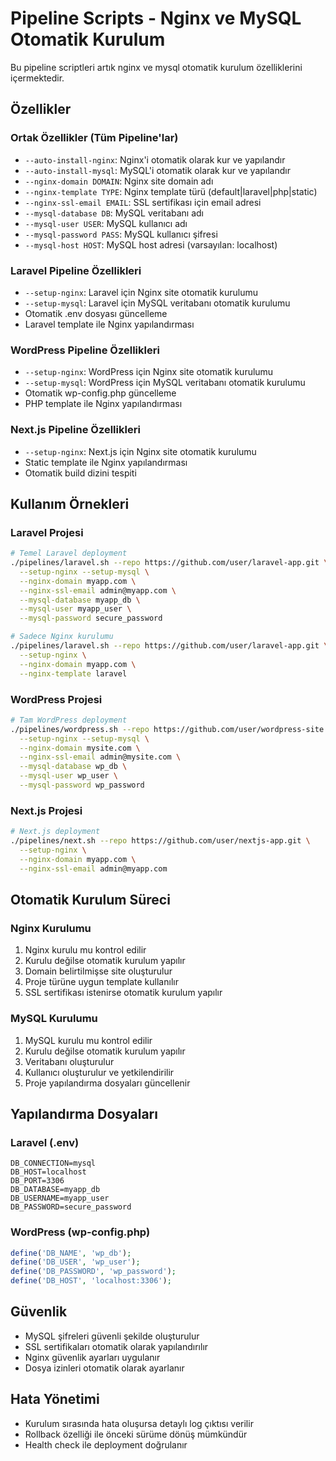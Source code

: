 # Pipeline Scripts - Nginx ve MySQL Otomatik Kurulum

Bu pipeline scriptleri artık nginx ve mysql otomatik kurulum özelliklerini içermektedir.

## Özellikler

### Ortak Özellikler (Tüm Pipeline'lar)
- `--auto-install-nginx`: Nginx'i otomatik olarak kur ve yapılandır
- `--auto-install-mysql`: MySQL'i otomatik olarak kur ve yapılandır
- `--nginx-domain DOMAIN`: Nginx site domain adı
- `--nginx-template TYPE`: Nginx template türü (default|laravel|php|static)
- `--nginx-ssl-email EMAIL`: SSL sertifikası için email adresi
- `--mysql-database DB`: MySQL veritabanı adı
- `--mysql-user USER`: MySQL kullanıcı adı
- `--mysql-password PASS`: MySQL kullanıcı şifresi
- `--mysql-host HOST`: MySQL host adresi (varsayılan: localhost)

### Laravel Pipeline Özellikleri
- `--setup-nginx`: Laravel için Nginx site otomatik kurulumu
- `--setup-mysql`: Laravel için MySQL veritabanı otomatik kurulumu
- Otomatik .env dosyası güncelleme
- Laravel template ile Nginx yapılandırması

### WordPress Pipeline Özellikleri
- `--setup-nginx`: WordPress için Nginx site otomatik kurulumu
- `--setup-mysql`: WordPress için MySQL veritabanı otomatik kurulumu
- Otomatik wp-config.php güncelleme
- PHP template ile Nginx yapılandırması

### Next.js Pipeline Özellikleri
- `--setup-nginx`: Next.js için Nginx site otomatik kurulumu
- Static template ile Nginx yapılandırması
- Otomatik build dizini tespiti

## Kullanım Örnekleri

### Laravel Projesi
```bash
# Temel Laravel deployment
./pipelines/laravel.sh --repo https://github.com/user/laravel-app.git \
  --setup-nginx --setup-mysql \
  --nginx-domain myapp.com \
  --nginx-ssl-email admin@myapp.com \
  --mysql-database myapp_db \
  --mysql-user myapp_user \
  --mysql-password secure_password

# Sadece Nginx kurulumu
./pipelines/laravel.sh --repo https://github.com/user/laravel-app.git \
  --setup-nginx \
  --nginx-domain myapp.com \
  --nginx-template laravel
```

### WordPress Projesi
```bash
# Tam WordPress deployment
./pipelines/wordpress.sh --repo https://github.com/user/wordpress-site.git \
  --setup-nginx --setup-mysql \
  --nginx-domain mysite.com \
  --nginx-ssl-email admin@mysite.com \
  --mysql-database wp_db \
  --mysql-user wp_user \
  --mysql-password wp_password
```

### Next.js Projesi
```bash
# Next.js deployment
./pipelines/next.sh --repo https://github.com/user/nextjs-app.git \
  --setup-nginx \
  --nginx-domain myapp.com \
  --nginx-ssl-email admin@myapp.com
```

## Otomatik Kurulum Süreci

### Nginx Kurulumu
1. Nginx kurulu mu kontrol edilir
2. Kurulu değilse otomatik kurulum yapılır
3. Domain belirtilmişse site oluşturulur
4. Proje türüne uygun template kullanılır
5. SSL sertifikası istenirse otomatik kurulum yapılır

### MySQL Kurulumu
1. MySQL kurulu mu kontrol edilir
2. Kurulu değilse otomatik kurulum yapılır
3. Veritabanı oluşturulur
4. Kullanıcı oluşturulur ve yetkilendirilir
5. Proje yapılandırma dosyaları güncellenir

## Yapılandırma Dosyaları

### Laravel (.env)
```env
DB_CONNECTION=mysql
DB_HOST=localhost
DB_PORT=3306
DB_DATABASE=myapp_db
DB_USERNAME=myapp_user
DB_PASSWORD=secure_password
```

### WordPress (wp-config.php)
```php
define('DB_NAME', 'wp_db');
define('DB_USER', 'wp_user');
define('DB_PASSWORD', 'wp_password');
define('DB_HOST', 'localhost:3306');
```

## Güvenlik

- MySQL şifreleri güvenli şekilde oluşturulur
- SSL sertifikaları otomatik olarak yapılandırılır
- Nginx güvenlik ayarları uygulanır
- Dosya izinleri otomatik olarak ayarlanır

## Hata Yönetimi

- Kurulum sırasında hata oluşursa detaylı log çıktısı verilir
- Rollback özelliği ile önceki sürüme dönüş mümkündür
- Health check ile deployment doğrulanır
